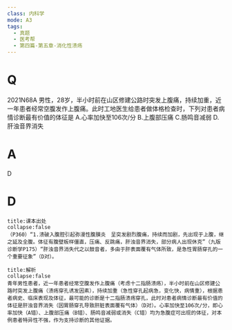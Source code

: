 ```yaml
---
class: 内科学
mode: A3
tags:
  - 真题
  - 医考帮
  - 第四篇-第五章-消化性溃疡
---
```


# Q
2021N68A 男性，28岁，半小时前在山区修建公路时突发上腹痛，持续加重，近一年患者经常空腹发作上腹痛。此时工地医生给患者做体格检查时，下列对患者病情诊断最有价值的体征是
A.心率加快至106次/分
B.上腹部压痛
C.肠鸣音减弱
D.肝浊音界消失

# A
D
# D
```ad-note
title:课本出处
collapse:false
（P360）“1.溃破入腹腔引起弥漫性腹膜炎　呈突发剧烈腹痛，持续而加剧，先出现于上腹，继之延及全腹。体征有腹壁板样僵直，压痛、反跳痛，肝浊音界消失，部分病人出现休克”（九版诊断学P175）“肝浊音界消失代之以鼓音者，多由于肝表面覆有气体所致，是急性胃肠穿孔的一个重要征象”（D对）。
```

```ad-summary
title:解析
collapse:false
青年男性患者，近一年患者经常空腹发作上腹痛（考虑十二指肠溃疡），半小时前在山区修建公路时突发上腹痛（溃疡穿孔诱发因素），持续加重（急性穿孔起病急，变化快，病情重），根据患者病史、临床表现及体征，最可能的诊断是十二指肠溃疡穿孔，此时对患者病情诊断最有价值的体征是肝浊音界消失（因胃肠穿孔导致肝脏表面覆有气体）（D对）。心率加快至106次/分，即心率加快（A错）、上腹部压痛（B错）、肠鸣音减弱或消失（C错）均为急腹症可出现的体征，对本例患者特异性不强，作为支持诊断的其他证据。
```

